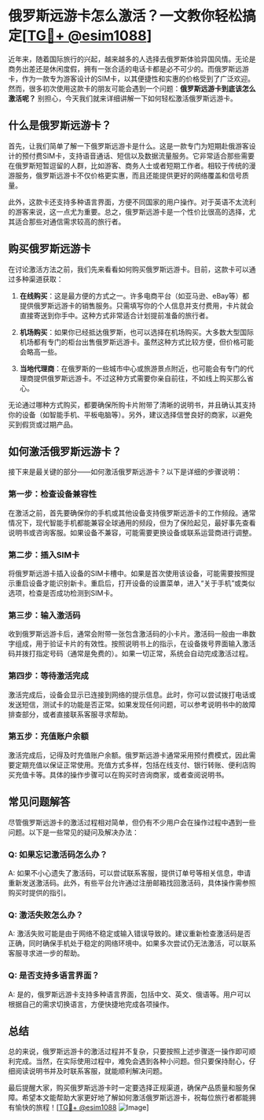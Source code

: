 # 俄罗斯远游卡怎么激活？一文教你轻松搞定[[TG💪+ @esim1088](https://t.me/s/esim1088)]

近年来，随着国际旅行的兴起，越来越多的人选择去俄罗斯体验异国风情。无论是商务出差还是休闲度假，拥有一张合适的电话卡都是必不可少的。而俄罗斯远游卡，作为一款专为游客设计的SIM卡，以其便捷性和实惠的价格受到了广泛欢迎。然而，很多初次使用这款卡的朋友可能会遇到一个问题：**俄罗斯远游卡到底该怎么激活呢？** 别担心，今天我们就来详细讲解一下如何轻松激活俄罗斯远游卡。

## 什么是俄罗斯远游卡？

首先，让我们简单了解一下俄罗斯远游卡是什么。这是一款专门为短期赴俄游客设计的预付费SIM卡，支持语音通话、短信以及数据流量服务。它非常适合那些需要在俄罗斯短暂逗留的人群，比如游客、商务人士或者短期工作者。相较于传统的漫游服务，俄罗斯远游卡不仅价格更实惠，而且还能提供更好的网络覆盖和信号质量。

此外，这款卡还支持多种语言界面，方便不同国家的用户操作。对于英语不太流利的游客来说，这一点尤为重要。总之，俄罗斯远游卡是一个性价比很高的选择，尤其适合那些对通信需求较高的旅行者。

## 购买俄罗斯远游卡

在讨论激活方法之前，我们先来看看如何购买俄罗斯远游卡。目前，这款卡可以通过多种渠道获取：

1. **在线购买**：这是最方便的方式之一。许多电商平台（如亚马逊、eBay等）都提供俄罗斯远游卡的销售服务。只需填写你的个人信息并支付费用，卡片就会直接寄送到你手中。这种方式非常适合计划提前准备的旅行者。

2. **机场购买**：如果你已经抵达俄罗斯，也可以选择在机场购买。大多数大型国际机场都有专门的柜台出售俄罗斯远游卡。虽然这种方式比较方便，但价格可能会略高一些。

3. **当地代理商**：在俄罗斯的一些城市中心或旅游景点附近，也可能会有专门的代理商提供俄罗斯远游卡。不过这种方式需要你亲自前往，不如线上购买那么省心。

无论通过哪种方式购买，都要确保所购卡片附带了清晰的说明书，并且确认其支持你的设备（如智能手机、平板电脑等）。另外，建议选择信誉良好的商家，以避免买到假货或过期产品。

## 如何激活俄罗斯远游卡？

接下来是最关键的部分——如何激活俄罗斯远游卡？以下是详细的步骤说明：

### 第一步：检查设备兼容性

在激活之前，首先要确保你的手机或其他设备支持俄罗斯远游卡的工作频段。通常情况下，现代智能手机都能兼容全球通用的频段，但为了保险起见，最好事先查看说明书或咨询客服。如果设备不兼容，可能需要更换设备或联系运营商进行调整。

### 第二步：插入SIM卡

将俄罗斯远游卡插入设备的SIM卡槽中。如果是首次使用该设备，可能需要按照提示重启设备才能识别新卡。重启后，打开设备的设置菜单，进入“关于手机”或类似选项，检查是否成功检测到SIM卡。

### 第三步：输入激活码

收到俄罗斯远游卡后，通常会附带一张包含激活码的小卡片。激活码一般由一串数字组成，用于验证卡片的有效性。按照说明书上的指示，在设备拨号界面输入激活码并拨打指定号码（通常是免费的）。如果一切正常，系统会自动完成激活过程。

### 第四步：等待激活完成

激活完成后，设备会显示已连接到网络的提示信息。此时，你可以尝试拨打电话或发送短信，测试卡的功能是否正常。如果发现任何问题，可以参考说明书中的故障排查部分，或者直接联系客服寻求帮助。

### 第五步：充值账户余额

激活完成后，记得及时充值账户余额。俄罗斯远游卡通常采用预付费模式，因此需要定期充值以保证正常使用。充值方式多样，包括在线支付、银行转账、便利店购买充值卡等。具体的操作步骤可以在购买时咨询商家，或者查阅说明书。

## 常见问题解答

尽管俄罗斯远游卡的激活过程相对简单，但仍有不少用户会在操作过程中遇到一些问题。以下是一些常见的疑问及解决办法：

### Q: 如果忘记激活码怎么办？

A: 如果不小心遗失了激活码，可以尝试联系客服，提供订单号等相关信息，申请重新发送激活码。此外，有些平台允许通过注册邮箱找回激活码，具体操作需参照购买时提供的指引。

### Q: 激活失败怎么办？

A: 激活失败可能是由于网络不稳定或输入错误导致的。建议重新检查激活码是否正确，同时确保手机处于稳定的网络环境中。如果多次尝试仍无法激活，可以联系客服寻求进一步的帮助。

### Q: 是否支持多语言界面？

A: 是的，俄罗斯远游卡支持多种语言界面，包括中文、英文、俄语等。用户可以根据自己的需求切换语言，方便快捷地完成各项操作。

## 总结

总的来说，俄罗斯远游卡的激活过程并不复杂，只要按照上述步骤逐一操作即可顺利完成。当然，在实际使用过程中，难免会遇到各种小问题。但只要保持耐心，仔细阅读说明书并及时联系客服，就能顺利解决问题。

最后提醒大家，购买俄罗斯远游卡时一定要选择正规渠道，确保产品质量和服务保障。希望本文能帮助大家更好地了解如何激活俄罗斯远游卡，祝每位旅行者都能拥有愉快的旅程！[[TG💪+ @esim1088](https://t.me/s/esim1088) ![Image](https://i.postimg.cc/4NQfJmqS/Snipaste-2025-05-13-00-14-12.png)]